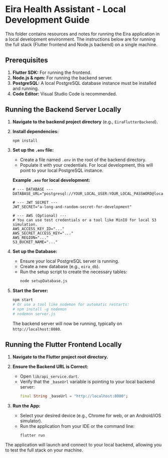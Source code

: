# Eira Health Assistant - Local Development Guide

This folder contains resources and notes for running the Eira application in a local development environment. The instructions below are for running the full stack (Flutter frontend and Node.js backend) on a single machine.

## Prerequisites

1.  **Flutter SDK:** For running the frontend.
2.  **Node.js & npm:** For running the backend server.
3.  **PostgreSQL:** A local PostgreSQL database instance must be installed and running.
4.  **Code Editor:** Visual Studio Code is recommended.

## Running the Backend Server Locally

1.  **Navigate to the backend project directory** (e.g., `EiraFlutterBackend`).

2.  **Install dependencies:**
    ```bash
    npm install
    ```

3.  **Set up the `.env` file:**
    *   Create a file named `.env` in the root of the backend directory.
    *   Populate it with your credentials. For local development, this will point to your local PostgreSQL instance.

    **Example `.env` for local development:**
    ```
    # --- DATABASE ---
    DATABASE_URL="postgresql://YOUR_LOCAL_USER:YOUR_LOCAL_PASSWORD@localhost:5432/eira_db"

    # --- JWT SECRET ---
    JWT_SECRET="a-long-and-random-secret-for-development"

    # --- AWS (Optional) ---
    # You can use test credentials or a tool like MinIO for local S3 simulation.
    AWS_ACCESS_KEY_ID="..."
    AWS_SECRET_ACCESS_KEY="..."
    AWS_REGION="..."
    S3_BUCKET_NAME="..."
    ```

4.  **Set up the Database:**
    *   Ensure your local PostgreSQL server is running.
    *   Create a new database (e.g., `eira_db`).
    *   Run the setup script to create the necessary tables:
        ```bash
        node setupDatabase.js
        ```

5.  **Start the Server:**
    ```bash
    npm start 
    # Or use a tool like nodemon for automatic restarts:
    # npm install -g nodemon
    # nodemon server.js
    ```
    The backend server will now be running, typically on `http://localhost:8080`.

## Running the Flutter Frontend Locally

1.  **Navigate to the Flutter project root directory.**

2.  **Ensure the Backend URL is Correct:**
    *   Open `lib/api_service.dart`.
    *   Verify that the `_baseUrl` variable is pointing to your local backend server:
        ```dart
        final String _baseUrl = "http://localhost:8080";
        ```

3.  **Run the App:**
    *   Select your desired device (e.g., Chrome for web, or an Android/iOS simulator).
    *   Run the application from your IDE or the command line:
        ```bash
        flutter run
        ```

The application will launch and connect to your local backend, allowing you to test the full stack on your machine.
